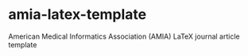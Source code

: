 # amia-latex-template
American Medical Informatics Association (AMIA) LaTeX journal article template
